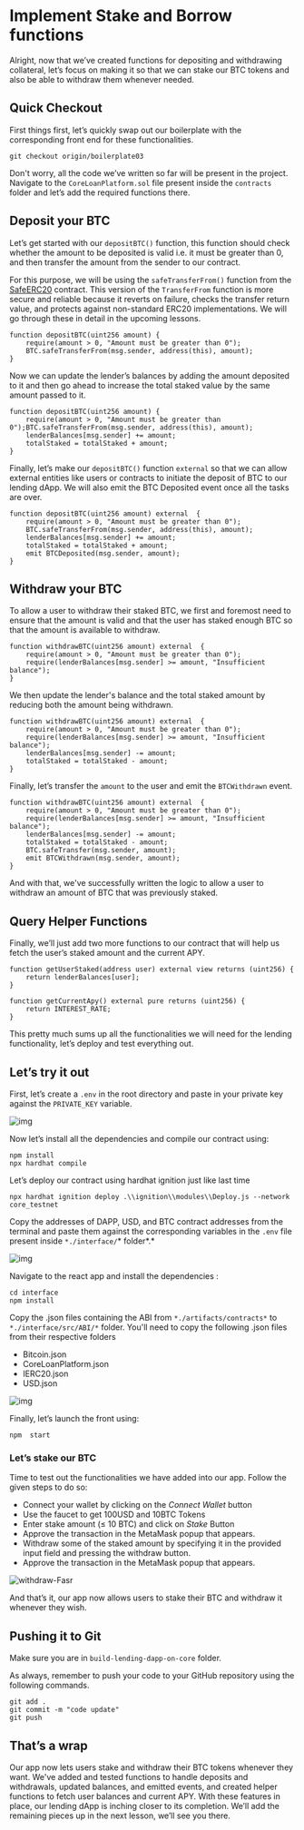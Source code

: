 # Implement Stake and Borrow functions

Alright, now that we’ve created functions for depositing and withdrawing collateral, let’s focus on making it so that we can stake our BTC tokens and also be able to withdraw them whenever needed.

## Quick Checkout

First things first, let’s quickly swap out our boilerplate with the corresponding front end for these functionalities.

```solidity
git checkout origin/boilerplate03
```

Don't worry, all the code we’ve written so far will be present in the project. Navigate to the `CoreLoanPlatform.sol` file present inside the `contracts` folder and let’s add the required functions there.

## Deposit your BTC

Let’s get started with our `depositBTC()` function, this function should check whether the amount to be deposited is valid i.e. it must be greater than 0, and then transfer the amount from the sender to our contract.

For this purpose, we will be using the `safeTransferFrom()` function from the [SafeERC20](https://github.com/OpenZeppelin/openzeppelin-contracts/blob/master/contracts/token/ERC20/utils/SafeERC20.sol) contract. This version of the `TransferFrom` function is more secure and reliable because it reverts on failure, checks the transfer return value, and protects against non-standard ERC20 implementations. We will go through these in detail in the upcoming lessons.

```solidity
function depositBTC(uint256 amount) {
	require(amount > 0, "Amount must be greater than 0");
	BTC.safeTransferFrom(msg.sender, address(this), amount);
}
```

Now we can update the lender’s balances by adding the amount deposited to it and then go ahead to increase the total staked value by the same amount passed to it.

```solidity
function depositBTC(uint256 amount) {
	require(amount > 0, "Amount must be greater than 0");BTC.safeTransferFrom(msg.sender, address(this), amount);
	lenderBalances[msg.sender] += amount;
	totalStaked = totalStaked + amount;
}
```

Finally, let’s make our `depositBTC()` function `external` so that we can allow external entities like users or contracts to initiate the deposit of BTC to our lending dApp. We will also emit the BTC Deposited event once all the tasks are over.

```solidity
function depositBTC(uint256 amount) external  {
	require(amount > 0, "Amount must be greater than 0");
	BTC.safeTransferFrom(msg.sender, address(this), amount);
	lenderBalances[msg.sender] += amount;
	totalStaked = totalStaked + amount;
	emit BTCDeposited(msg.sender, amount);
}
```

## Withdraw your BTC

To allow a user to withdraw their staked BTC, we first and foremost need to ensure that the amount is valid and that the user has staked enough BTC so that the amount is available to withdraw.

```solidity
function withdrawBTC(uint256 amount) external  {
	require(amount > 0, "Amount must be greater than 0");
	require(lenderBalances[msg.sender] >= amount, "Insufficient balance");
}
```

We then update the lender's balance and the total staked amount by reducing both the amount being withdrawn.

```solidity
function withdrawBTC(uint256 amount) external  {
	require(amount > 0, "Amount must be greater than 0");
	require(lenderBalances[msg.sender] >= amount, "Insufficient balance");
	lenderBalances[msg.sender] -= amount;
	totalStaked = totalStaked - amount;
}
```

Finally, let’s transfer the `amount` to the user and emit the `BTCWithdrawn` event.

```solidity
function withdrawBTC(uint256 amount) external  {
	require(amount > 0, "Amount must be greater than 0");
	require(lenderBalances[msg.sender] >= amount, "Insufficient balance");
	lenderBalances[msg.sender] -= amount;
	totalStaked = totalStaked - amount;
	BTC.safeTransfer(msg.sender, amount);
	emit BTCWithdrawn(msg.sender, amount);
}
```

And with that, we've successfully written the logic to allow a user to withdraw an amount of BTC that was previously staked.

## Query Helper Functions

Finally, we’ll just add two more functions to our contract that will help us fetch the user’s staked amount and the current APY.

```solidity
function getUserStaked(address user) external view returns (uint256) {
	return lenderBalances[user];
}

function getCurrentApy() external pure returns (uint256) {
	return INTEREST_RATE;
}
```

This pretty much sums up all the functionalities we will need for the lending functionality, let’s deploy and test everything out.

## Let’s try it out

First, let’s create a `.env` in the root directory and paste in your private key against the `PRIVATE_KEY` variable.

![img](https://github.com/0xmetaschool/Learning-Projects/blob/main/assests_for_all/Core%20C2%20assets%20-%20Start%20Building%20on%20Core/Core%20C2%20L11%20Image%201.png?raw=true)

Now let’s install all the dependencies and compile our contract using:

```solidity
npm install
npx hardhat compile
```

Let’s deploy our contract using hardhat ignition just like last time

```solidity
npx hardhat ignition deploy .\\ignition\\modules\\Deploy.js --network core_testnet
```

Copy the addresses of DAPP, USD, and BTC contract addresses from the terminal and paste them against the corresponding variables in the `.env` file present inside `*./interface/`* folder*.*

![img](https://github.com/0xmetaschool/Learning-Projects/blob/main/assests_for_all/Core%20C2%20assets%20-%20Start%20Building%20on%20Core/Core%20C2%20L11%20Image%202.gif?raw=true)

Navigate to the react app and install the dependencies :

```solidity
cd interface
npm install
```

Copy the .json files containing the ABI from `*./artifacts/contracts*` to `*./interface/src/ABI/*` folder. You'll need to copy the following .json files from their respective folders

- Bitcoin.json
- CoreLoanPlatform.json
- IERC20.json
- USD.json

![img](https://github.com/0xmetaschool/Learning-Projects/blob/main/assests_for_all/Core%20C2%20assets%20-%20Start%20Building%20on%20Core/Core%20C2%20L11%20Image%203.gif?raw=true)

Finally, let’s launch the front using:

```solidity
npm  start
```

### Let’s stake our BTC

Time to test out the functionalities we have added into our app. Follow the given steps to do so:

- Connect your wallet by clicking on the *Connect Wallet* button
- Use the faucet to get 100USD and 10BTC Tokens
- Enter stake amount (≤ 10 BTC) and click on *Stake* Button
- Approve the transaction in the MetaMask popup that appears.
- Withdraw some of the staked amount by specifying it in the provided input field and pressing the withdraw button.
- Approve the transaction in the MetaMask popup that appears.

![withdraw-Fasr](https://github.com/user-attachments/assets/bb0be7bf-dfa8-4723-a678-5996923c465c)


And that’s it, our app now allows users to stake their BTC and withdraw it whenever they wish.

## Pushing it to Git

Make sure you are in `build-lending-dapp-on-core` folder.

As always, remember to push your code to your GitHub repository using the following commands.

```solidity
git add .
git commit -m "code update"
git push
```

## That’s a wrap

Our app now lets users stake and withdraw their BTC tokens whenever they want. We've added and tested functions to handle deposits and withdrawals, updated balances, and emitted events, and created helper functions to fetch user balances and current APY. With these features in place, our lending dApp is inching closer to its completion. We’ll add the remaining pieces up in the next lesson, we’ll see you there.
